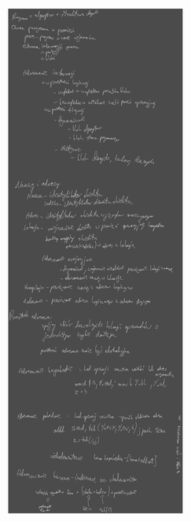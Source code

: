 ![](Notatki/Semestr%204/Organizacja%20i%20architektura%20komputerów/Wykłady/Wykład%205/Drawing%202024-04-03%2013.25.27.excalidraw.svg)